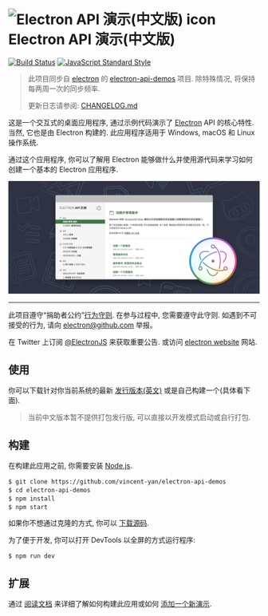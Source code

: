 # <img src="https://cloud.githubusercontent.com/assets/378023/15172388/b2b81950-1790-11e6-9a7c-ccc39912bb3a.png" width="60px" align="center" alt="Electron API 演示(中文版) icon"> Electron API 演示(中文版)

[![Build Status](https://travis-ci.org/electron/electron-api-demos.svg?branch=master)](https://travis-ci.org/electron/electron-api-demos)
[![JavaScript Standard Style](https://img.shields.io/badge/code%20style-standard-brightgreen.svg?style=flat)](http://standardjs.com)

> 此项目同步自 [electron](https://github.com/electron) 的 [electron-api-demos](https://github.com/electron/electron-api-demos) 项目. 除特殊情况, 将保持每两周一次的同步频率.
> 
> 更新日志请参阅: [CHANGELOG.md](CHANGELOG.md)

这是一个交互式的桌面应用程序, 通过示例代码演示了 [Electron](http://electron.atom.io) API 的核心特性. 当然, 它也是由 Electron 构建的. 此应用程序适用于 Windows, macOS 和 Linux 操作系统.

通过这个应用程序, 你可以了解用 Electron 能够做什么并使用源代码来学习如何创建一个基本的 Electron 应用程序.

![Electron API 示例](assets/img/intro.png)

---

此项目遵守“捐助者公约”[行为守则](CODE_OF_CONDUCT.md). 在参与过程中, 您需要遵守此守则. 如遇到不可接受的行为, 请向 electron@github.com 举报。

在 Twitter 上订阅 [@ElectronJS](https://twitter.com/electronjs) 来获取重要公告. 或访问 [electron website](http://electron.atom.io) 网站.

## 使用

你可以下载针对你当前系统的最新 [发行版本(英文)](https://github.com/electron/electron-api-demos/releases) 或是自己构建一个(具体看下面).

> 当前中文版本暂不提供打包发行版, 可以直接以开发模式启动或自行打包.

## 构建

在构建此应用之前, 你需要安装 [Node.js](https://nodejs.org).

```bash
$ git clone https://github.com/vincent-yan/electron-api-demos
$ cd electron-api-demos
$ npm install
$ npm start
```

如果你不想通过克隆的方式, 你可以 [下载源码](https://github.com/vincent-yan/electron-api-demos/archive/master.zip).

为了便于开发, 你可以打开 DevTools 以全屏的方式运行程序:

```bash
$ npm run dev
```

## 扩展

通过 [阅读文档](docs.md) 来详细了解如何构建此应用或如何 [添加一个新演示](docs.md#添加一个章节或示例).

